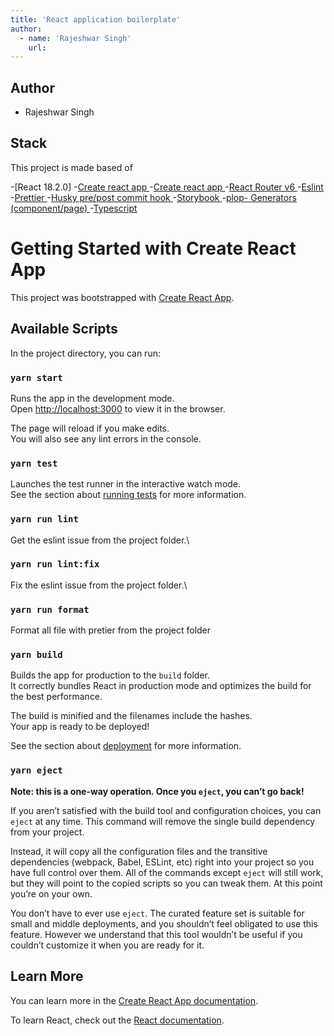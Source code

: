 ```yaml
---
title: 'React application boilerplate'
author:
  - name: 'Rajeshwar Singh'
    url:
---
```


## Author

- Rajeshwar Singh

## Stack

This project is made based of

-[React 18.2.0] -[Create react app ](https://create-react-app.dev/docs/getting-started) -[Create react app ](https://create-react-app.dev/docs/getting-started) -[React Router v6 ](https://create-react-app.dev/docs/getting-started) -[Eslint ](https://create-react-app.dev/docs/getting-started) -[Prettier ](https://create-react-app.dev/docs/getting-started) -[Husky pre/post commit hook ](https://create-react-app.dev/docs/getting-started) -[Storybook ](https://create-react-app.dev/docs/getting-started) -[plop- Generators (component/page) ](https://create-react-app.dev/docs/getting-started) -[Typescript ](https://create-react-app.dev/docs/getting-started)

# Getting Started with Create React App

This project was bootstrapped with [Create React App](https://github.com/facebook/create-react-app).

## Available Scripts

In the project directory, you can run:

### `yarn start`

Runs the app in the development mode.\
Open [http://localhost:3000](http://localhost:3000) to view it in the browser.

The page will reload if you make edits.\
You will also see any lint errors in the console.

### `yarn test`

Launches the test runner in the interactive watch mode.\
See the section about [running tests](https://facebook.github.io/create-react-app/docs/running-tests) for more information.

### `yarn run lint`

Get the eslint issue from the project folder.\

### `yarn run lint:fix`

Fix the eslint issue from the project folder.\

### `yarn run format`

Format all file with pretier from the project folder

### `yarn build`

Builds the app for production to the `build` folder.\
It correctly bundles React in production mode and optimizes the build for the best performance.

The build is minified and the filenames include the hashes.\
Your app is ready to be deployed!

See the section about [deployment](https://facebook.github.io/create-react-app/docs/deployment) for more information.

### `yarn eject`

**Note: this is a one-way operation. Once you `eject`, you can’t go back!**

If you aren’t satisfied with the build tool and configuration choices, you can `eject` at any time. This command will remove the single build dependency from your project.

Instead, it will copy all the configuration files and the transitive dependencies (webpack, Babel, ESLint, etc) right into your project so you have full control over them. All of the commands except `eject` will still work, but they will point to the copied scripts so you can tweak them. At this point you’re on your own.

You don’t have to ever use `eject`. The curated feature set is suitable for small and middle deployments, and you shouldn’t feel obligated to use this feature. However we understand that this tool wouldn’t be useful if you couldn’t customize it when you are ready for it.

## Learn More

You can learn more in the [Create React App documentation](https://facebook.github.io/create-react-app/docs/getting-started).

To learn React, check out the [React documentation](https://reactjs.org/).
